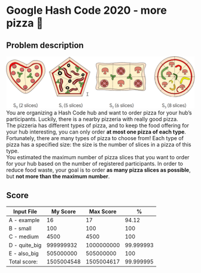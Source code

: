 # Google Hash Code 2020 - more pizza :pizza:
## Problem description
![Different pizza types!](pizza_types.png "Do you like pizza?")
You are organizing a Hash Code hub and want to order pizza for your hub’s participants. Luckily, there is a nearby pizzeria with really good pizza.  
The pizzeria has different types of pizza, and to keep the food offering for your hub interesting, you can only order **at most one pizza of each type**.  
Fortunately, there are many types of pizza to choose from! Each type of pizza has a specified size: the size is the number of slices in a pizza of this type.  
You estimated the maximum number of pizza slices that you want to order for your hub based on the number of registered participants. In order to reduce food waste, your goal is to order **as many pizza slices as possible**, but **not more than the maximum number**.


## Score

| Input File | My Score | Max Score | % |
|------------|----------|-----------|---|
|A - example |16|17|94.12|
|B - small|100|100|100|
|C - medium| 4500|4500| 100
|D - quite_big| 999999932|1000000000| 99.999993
|E - also_big| 505000000|505000000| 100
|Total score:| 1505004548|1505004617| 99.999995
